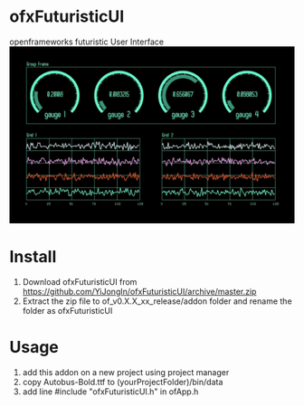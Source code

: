 # ofxFuturisticUI
openframeworks futuristic User Interface
![ofxFuturisticUI screenShot](https://github.com/YiJongIn/ofxFuturisticUI/blob/master/screenShot.JPG)

# Install
1. Download ofxFuturisticUI from https://github.com/YiJongIn/ofxFuturisticUI/archive/master.zip
2. Extract the zip file to   of_v0.X.X_xx_release/addon   folder and rename the folder as ofxFuturisticUI

# Usage
1. add this addon on a new project using project manager
2. copy Autobus-Bold.ttf to (yourProjectFolder)/bin/data
3. add line   #include "ofxFuturisticUI.h"   in ofApp.h 


